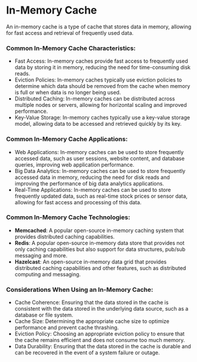 # In-Memory Cache

An in-memory cache is a type of cache that stores data in memory, allowing for fast access and retrieval of frequently used data.

### Common In-Memory Cache Characteristics:

-   Fast Access: In-memory caches provide fast access to frequently used data by storing it in memory, reducing the need for time-consuming disk reads.
-   Eviction Policies: In-memory caches typically use eviction policies to determine which data should be removed from the cache when memory is full or when data is no longer being used.
-   Distributed Caching: In-memory caches can be distributed across multiple nodes or servers, allowing for horizontal scaling and improved performance.
-   Key-Value Storage: In-memory caches typically use a key-value storage model, allowing data to be accessed and retrieved quickly by its key.

### Common In-Memory Cache Applications:

-   Web Applications: In-memory caches can be used to store frequently accessed data, such as user sessions, website content, and database queries, improving web application performance.
-   Big Data Analytics: In-memory caches can be used to store frequently accessed data in memory, reducing the need for disk reads and improving the performance of big data analytics applications.
-   Real-Time Applications: In-memory caches can be used to store frequently updated data, such as real-time stock prices or sensor data, allowing for fast access and processing of this data.

### Common In-Memory Cache Technologies:

-   **Memcached**: A popular open-source in-memory caching system that provides distributed caching capabilities.
-   **Redis**: A popular open-source in-memory data store that provides not only caching capabilities but also support for data structures, pub/sub messaging and more.
-   **Hazelcast**: An open-source in-memory data grid that provides distributed caching capabilities and other features, such as distributed computing and messaging.

### Considerations When Using an In-Memory Cache:

-   Cache Coherence: Ensuring that the data stored in the cache is consistent with the data stored in the underlying data source, such as a database or file system.
-   Cache Size: Determining the appropriate cache size to optimize performance and prevent cache thrashing.
-   Eviction Policy: Choosing an appropriate eviction policy to ensure that the cache remains efficient and does not consume too much memory.
-   Data Durability: Ensuring that the data stored in the cache is durable and can be recovered in the event of a system failure or outage.
